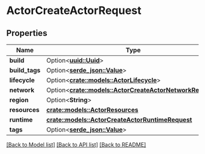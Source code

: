 # ActorCreateActorRequest

## Properties

Name | Type | Description | Notes
------------ | ------------- | ------------- | -------------
**build** | Option<[**uuid::Uuid**](uuid::Uuid.md)> |  | [optional]
**build_tags** | Option<[**serde_json::Value**](.md)> |  | [optional]
**lifecycle** | Option<[**crate::models::ActorLifecycle**](ActorLifecycle.md)> |  | [optional]
**network** | Option<[**crate::models::ActorCreateActorNetworkRequest**](ActorCreateActorNetworkRequest.md)> |  | [optional]
**region** | Option<**String**> |  | [optional]
**resources** | [**crate::models::ActorResources**](ActorResources.md) |  | 
**runtime** | [**crate::models::ActorCreateActorRuntimeRequest**](ActorCreateActorRuntimeRequest.md) |  | 
**tags** | Option<[**serde_json::Value**](.md)> |  | 

[[Back to Model list]](../README.md#documentation-for-models) [[Back to API list]](../README.md#documentation-for-api-endpoints) [[Back to README]](../README.md)


